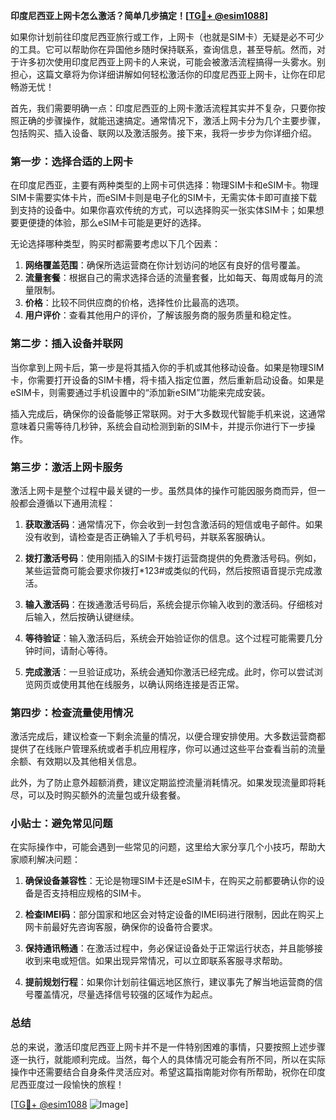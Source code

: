 **印度尼西亚上网卡怎么激活？简单几步搞定！[[TG💪+ @esim1088](https://t.me/s/esim1088)]**

如果你计划前往印度尼西亚旅行或工作，上网卡（也就是SIM卡）无疑是必不可少的工具。它可以帮助你在异国他乡随时保持联系，查询信息，甚至导航。然而，对于许多初次使用印度尼西亚上网卡的人来说，可能会被激活流程搞得一头雾水。别担心，这篇文章将为你详细讲解如何轻松激活你的印度尼西亚上网卡，让你在印尼畅游无忧！

首先，我们需要明确一点：印度尼西亚的上网卡激活流程其实并不复杂，只要你按照正确的步骤操作，就能迅速搞定。通常情况下，激活上网卡分为几个主要步骤，包括购买、插入设备、联网以及激活服务。接下来，我将一步步为你详细介绍。

### 第一步：选择合适的上网卡

在印度尼西亚，主要有两种类型的上网卡可供选择：物理SIM卡和eSIM卡。物理SIM卡需要实体卡片，而eSIM卡则是电子化的SIM卡，无需实体卡即可直接下载到支持的设备中。如果你喜欢传统的方式，可以选择购买一张实体SIM卡；如果想要更便捷的体验，那么eSIM卡可能是更好的选择。

无论选择哪种类型，购买时都需要考虑以下几个因素：

1. **网络覆盖范围**：确保所选运营商在你计划访问的地区有良好的信号覆盖。
2. **流量套餐**：根据自己的需求选择合适的流量套餐，比如每天、每周或每月的流量限制。
3. **价格**：比较不同供应商的价格，选择性价比最高的选项。
4. **用户评价**：查看其他用户的评价，了解该服务商的服务质量和稳定性。

### 第二步：插入设备并联网

当你拿到上网卡后，第一步是将其插入你的手机或其他移动设备。如果是物理SIM卡，你需要打开设备的SIM卡槽，将卡插入指定位置，然后重新启动设备。如果是eSIM卡，则需要通过手机设置中的“添加新eSIM”功能来完成安装。

插入完成后，确保你的设备能够正常联网。对于大多数现代智能手机来说，这通常意味着只需等待几秒钟，系统会自动检测到新的SIM卡，并提示你进行下一步操作。

### 第三步：激活上网卡服务

激活上网卡是整个过程中最关键的一步。虽然具体的操作可能因服务商而异，但一般都会遵循以下通用流程：

1. **获取激活码**：通常情况下，你会收到一封包含激活码的短信或电子邮件。如果没有收到，请检查是否正确输入了手机号码，并联系客服确认。

2. **拨打激活号码**：使用刚插入的SIM卡拨打运营商提供的免费激活号码。例如，某些运营商可能会要求你拨打*123#或类似的代码，然后按照语音提示完成激活。

3. **输入激活码**：在拨通激活号码后，系统会提示你输入收到的激活码。仔细核对后输入，然后按确认键继续。

4. **等待验证**：输入激活码后，系统会开始验证你的信息。这个过程可能需要几分钟时间，请耐心等待。

5. **完成激活**：一旦验证成功，系统会通知你激活已经完成。此时，你可以尝试浏览网页或使用其他在线服务，以确认网络连接是否正常。

### 第四步：检查流量使用情况

激活完成后，建议检查一下剩余流量的情况，以便合理安排使用。大多数运营商都提供了在线账户管理系统或者手机应用程序，你可以通过这些平台查看当前的流量余额、有效期以及其他相关信息。

此外，为了防止意外超额消费，建议定期监控流量消耗情况。如果发现流量即将耗尽，可以及时购买额外的流量包或升级套餐。

### 小贴士：避免常见问题

在实际操作中，可能会遇到一些常见的问题，这里给大家分享几个小技巧，帮助大家顺利解决问题：

1. **确保设备兼容性**：无论是物理SIM卡还是eSIM卡，在购买之前都要确认你的设备是否支持相应规格的SIM卡。
   
2. **检查IMEI码**：部分国家和地区会对特定设备的IMEI码进行限制，因此在购买上网卡前最好先咨询客服，确保你的设备符合要求。

3. **保持通讯畅通**：在激活过程中，务必保证设备处于正常运行状态，并且能够接收到来电或短信。如果出现异常情况，可以立即联系客服寻求帮助。

4. **提前规划行程**：如果你计划前往偏远地区旅行，建议事先了解当地运营商的信号覆盖情况，尽量选择信号较强的区域作为起点。

### 总结

总的来说，激活印度尼西亚上网卡并不是一件特别困难的事情，只要按照上述步骤逐一执行，就能顺利完成。当然，每个人的具体情况可能会有所不同，所以在实际操作中还需要结合自身条件灵活应对。希望这篇指南能对你有所帮助，祝你在印度尼西亚度过一段愉快的旅程！

[[TG💪+ @esim1088](https://t.me/s/esim1088) ![Image](https://i.postimg.cc/4NQfJmqS/Snipaste-2025-05-13-00-14-12.png)]